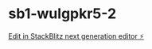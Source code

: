 # sb1-wulgpkr5-2

[Edit in StackBlitz next generation editor ⚡️](https://stackblitz.com/~/github.com/garret1U/sb1-wulgpkr5-2)